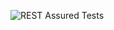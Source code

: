 ![REST Assured Tests](https://github.com/your-username/restassured-tests/actions/workflows/maven.yml/badge.svg)
